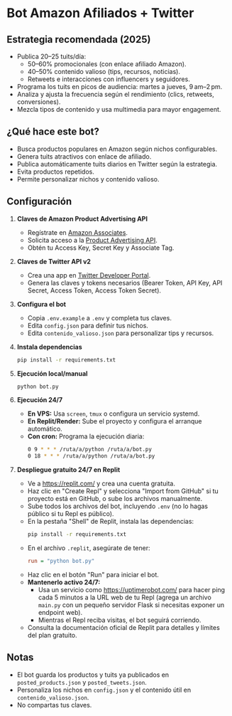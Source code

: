 # Bot Amazon Afiliados + Twitter

## Estrategia recomendada (2025)
- Publica 20–25 tuits/día:
  - 50–60% promocionales (con enlace afiliado Amazon).
  - 40–50% contenido valioso (tips, recursos, noticias).
  - Retweets e interacciones con influencers y seguidores.
- Programa los tuits en picos de audiencia: martes a jueves, 9 am–2 pm.
- Analiza y ajusta la frecuencia según el rendimiento (clics, retweets, conversiones).
- Mezcla tipos de contenido y usa multimedia para mayor engagement.

## ¿Qué hace este bot?
- Busca productos populares en Amazon según nichos configurables.
- Genera tuits atractivos con enlace de afiliado.
- Publica automáticamente tuits diarios en Twitter según la estrategia.
- Evita productos repetidos.
- Permite personalizar nichos y contenido valioso.

## Configuración

1. **Claves de Amazon Product Advertising API**
   - Regístrate en [Amazon Associates](https://affiliate-program.amazon.com/).
   - Solicita acceso a la [Product Advertising API](https://webservices.amazon.com/paapi5/documentation/register.html).
   - Obtén tu Access Key, Secret Key y Associate Tag.

2. **Claves de Twitter API v2**
   - Crea una app en [Twitter Developer Portal](https://developer.twitter.com/en/portal/dashboard).
   - Genera las claves y tokens necesarios (Bearer Token, API Key, API Secret, Access Token, Access Token Secret).

3. **Configura el bot**
   - Copia `.env.example` a `.env` y completa tus claves.
   - Edita `config.json` para definir tus nichos.
   - Edita `contenido_valioso.json` para personalizar tips y recursos.

4. **Instala dependencias**
   ```bash
   pip install -r requirements.txt
   ```

5. **Ejecución local/manual**
   ```bash
   python bot.py
   ```

6. **Ejecución 24/7**
   - **En VPS:** Usa `screen`, `tmux` o configura un servicio systemd.
   - **En Replit/Render:** Sube el proyecto y configura el arranque automático.
   - **Con cron:** Programa la ejecución diaria:
     ```bash
     0 9 * * * /ruta/a/python /ruta/a/bot.py
     0 18 * * * /ruta/a/python /ruta/a/bot.py
     ```

7. **Despliegue gratuito 24/7 en Replit**
   - Ve a https://replit.com/ y crea una cuenta gratuita.
   - Haz clic en "Create Repl" y selecciona "Import from GitHub" si tu proyecto está en GitHub, o sube los archivos manualmente.
   - Sube todos los archivos del bot, incluyendo `.env` (no lo hagas público si tu Repl es público).
   - En la pestaña "Shell" de Replit, instala las dependencias:
     ```bash
     pip install -r requirements.txt
     ```
   - En el archivo `.replit`, asegúrate de tener:
     ```ini
     run = "python bot.py"
     ```
   - Haz clic en el botón "Run" para iniciar el bot.
   - **Mantenerlo activo 24/7:**
     - Usa un servicio como https://uptimerobot.com/ para hacer ping cada 5 minutos a la URL web de tu Repl (agrega un archivo `main.py` con un pequeño servidor Flask si necesitas exponer un endpoint web).
     - Mientras el Repl reciba visitas, el bot seguirá corriendo.
   - Consulta la documentación oficial de Replit para detalles y límites del plan gratuito.

## Notas
- El bot guarda los productos y tuits ya publicados en `posted_products.json` y `posted_tweets.json`.
- Personaliza los nichos en `config.json` y el contenido útil en `contenido_valioso.json`.
- No compartas tus claves.
